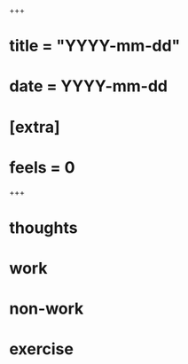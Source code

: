 +++
# title = "YYYY-mm-dd"
# date = YYYY-mm-dd

# [extra]
# feels = 0
+++

# thoughts

# work

# non-work

# exercise
